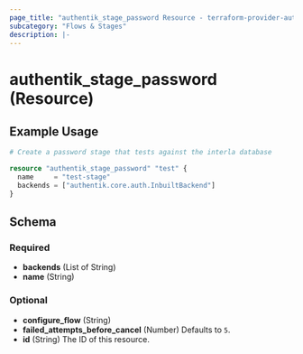 ```yaml
---
page_title: "authentik_stage_password Resource - terraform-provider-authentik"
subcategory: "Flows & Stages"
description: |-
---
```


# authentik_stage_password (Resource)

## Example Usage

```terraform
# Create a password stage that tests against the interla database

resource "authentik_stage_password" "test" {
  name     = "test-stage"
  backends = ["authentik.core.auth.InbuiltBackend"]
}
```

<!-- schema generated by tfplugindocs -->
## Schema

### Required

- **backends** (List of String)
- **name** (String)

### Optional

- **configure_flow** (String)
- **failed_attempts_before_cancel** (Number) Defaults to `5`.
- **id** (String) The ID of this resource.
